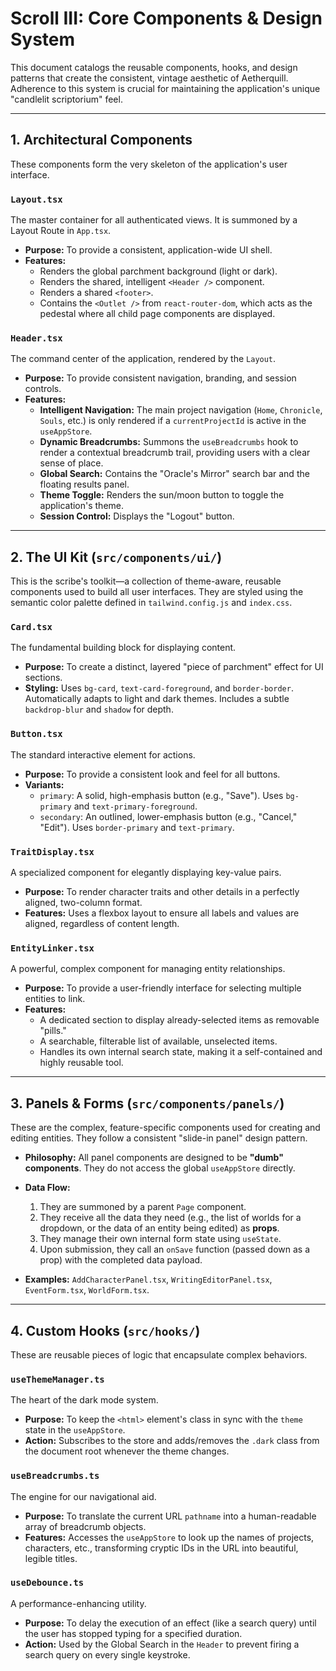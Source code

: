 # Scroll III: Core Components & Design System

This document catalogs the reusable components, hooks, and design patterns that create the consistent, vintage aesthetic of Aetherquill. Adherence to this system is crucial for maintaining the application's unique "candlelit scriptorium" feel.

---

## 1. Architectural Components

These components form the very skeleton of the application's user interface.

### `Layout.tsx`

The master container for all authenticated views. It is summoned by a Layout Route in `App.tsx`.

-   **Purpose:** To provide a consistent, application-wide UI shell.
-   **Features:**
    -   Renders the global parchment background (light or dark).
    -   Renders the shared, intelligent `<Header />` component.
    -   Renders a shared `<footer>`.
    -   Contains the `<Outlet />` from `react-router-dom`, which acts as the pedestal where all child page components are displayed.

### `Header.tsx`

The command center of the application, rendered by the `Layout`.

-   **Purpose:** To provide consistent navigation, branding, and session controls.
-   **Features:**
    -   **Intelligent Navigation:** The main project navigation (`Home`, `Chronicle`, `Souls`, etc.) is only rendered if a `currentProjectId` is active in the `useAppStore`.
    -   **Dynamic Breadcrumbs:** Summons the `useBreadcrumbs` hook to render a contextual breadcrumb trail, providing users with a clear sense of place.
    -   **Global Search:** Contains the "Oracle's Mirror" search bar and the floating results panel.
    -   **Theme Toggle:** Renders the sun/moon button to toggle the application's theme.
    -   **Session Control:** Displays the "Logout" button.

---

## 2. The UI Kit (`src/components/ui/`)

This is the scribe's toolkit—a collection of theme-aware, reusable components used to build all user interfaces. They are styled using the semantic color palette defined in `tailwind.config.js` and `index.css`.

### `Card.tsx`

The fundamental building block for displaying content.

-   **Purpose:** To create a distinct, layered "piece of parchment" effect for UI sections.
-   **Styling:** Uses `bg-card`, `text-card-foreground`, and `border-border`. Automatically adapts to light and dark themes. Includes a subtle `backdrop-blur` and `shadow` for depth.

### `Button.tsx`

The standard interactive element for actions.

-   **Purpose:** To provide a consistent look and feel for all buttons.
-   **Variants:**
    -   `primary`: A solid, high-emphasis button (e.g., "Save"). Uses `bg-primary` and `text-primary-foreground`.
    -   `secondary`: An outlined, lower-emphasis button (e.g., "Cancel," "Edit"). Uses `border-primary` and `text-primary`.

### `TraitDisplay.tsx`

A specialized component for elegantly displaying key-value pairs.

-   **Purpose:** To render character traits and other details in a perfectly aligned, two-column format.
-   **Features:** Uses a flexbox layout to ensure all labels and values are aligned, regardless of content length.

### `EntityLinker.tsx`

A powerful, complex component for managing entity relationships.

-   **Purpose:** To provide a user-friendly interface for selecting multiple entities to link.
-   **Features:**
    -   A dedicated section to display already-selected items as removable "pills."
    -   A searchable, filterable list of available, unselected items.
    -   Handles its own internal search state, making it a self-contained and highly reusable tool.

---

## 3. Panels & Forms (`src/components/panels/`)

These are the complex, feature-specific components used for creating and editing entities. They follow a consistent "slide-in panel" design pattern.

-   **Philosophy:** All panel components are designed to be **"dumb" components**. They do not access the global `useAppStore` directly.
-   **Data Flow:**
    1.  They are summoned by a parent `Page` component.
    2.  They receive all the data they need (e.g., the list of worlds for a dropdown, or the data of an entity being edited) as **props**.
    3.  They manage their own internal form state using `useState`.
    4.  Upon submission, they call an `onSave` function (passed down as a prop) with the completed data payload.

-   **Examples:** `AddCharacterPanel.tsx`, `WritingEditorPanel.tsx`, `EventForm.tsx`, `WorldForm.tsx`.

---

## 4. Custom Hooks (`src/hooks/`)

These are reusable pieces of logic that encapsulate complex behaviors.

### `useThemeManager.ts`

The heart of the dark mode system.

-   **Purpose:** To keep the `<html>` element's class in sync with the `theme` state in the `useAppStore`.
-   **Action:** Subscribes to the store and adds/removes the `.dark` class from the document root whenever the theme changes.

### `useBreadcrumbs.ts`

The engine for our navigational aid.

-   **Purpose:** To translate the current URL `pathname` into a human-readable array of breadcrumb objects.
-   **Features:** Accesses the `useAppStore` to look up the names of projects, characters, etc., transforming cryptic IDs in the URL into beautiful, legible titles.

### `useDebounce.ts`

A performance-enhancing utility.

-   **Purpose:** To delay the execution of an effect (like a search query) until the user has stopped typing for a specified duration.
-   **Action:** Used by the Global Search in the `Header` to prevent firing a search query on every single keystroke.